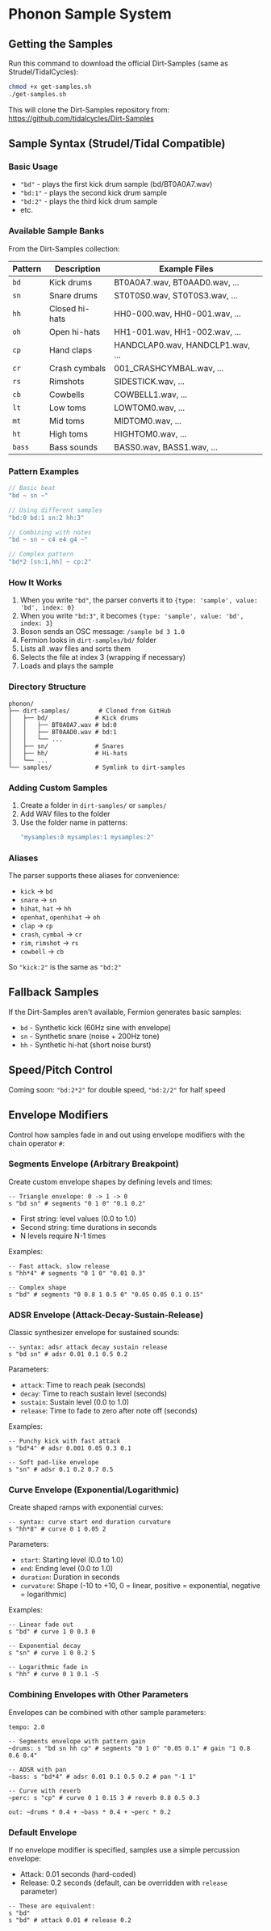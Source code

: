 # Phonon Sample System

## Getting the Samples

Run this command to download the official Dirt-Samples (same as Strudel/TidalCycles):

```bash
chmod +x get-samples.sh
./get-samples.sh
```

This will clone the Dirt-Samples repository from:
https://github.com/tidalcycles/Dirt-Samples

## Sample Syntax (Strudel/Tidal Compatible)

### Basic Usage
- `"bd"` - plays the first kick drum sample (bd/BT0A0A7.wav)
- `"bd:1"` - plays the second kick drum sample  
- `"bd:2"` - plays the third kick drum sample
- etc.

### Available Sample Banks

From the Dirt-Samples collection:

| Pattern | Description | Example Files |
|---------|-------------|---------------|
| `bd` | Kick drums | BT0A0A7.wav, BT0AAD0.wav, ... |
| `sn` | Snare drums | ST0T0S0.wav, ST0T0S3.wav, ... |
| `hh` | Closed hi-hats | HH0-000.wav, HH0-001.wav, ... |
| `oh` | Open hi-hats | HH1-001.wav, HH1-002.wav, ... |
| `cp` | Hand claps | HANDCLAP0.wav, HANDCLP1.wav, ... |
| `cr` | Crash cymbals | 001_CRASHCYMBAL.wav, ... |
| `rs` | Rimshots | SIDESTICK.wav, ... |
| `cb` | Cowbells | COWBELL1.wav, ... |
| `lt` | Low toms | LOWTOM0.wav, ... |
| `mt` | Mid toms | MIDTOM0.wav, ... |
| `ht` | High toms | HIGHTOM0.wav, ... |
| `bass` | Bass sounds | BASS0.wav, BASS1.wav, ... |

### Pattern Examples

```javascript
// Basic beat
"bd ~ sn ~"

// Using different samples
"bd:0 bd:1 sn:2 hh:3"

// Combining with notes
"bd ~ sn ~ c4 e4 g4 ~"

// Complex pattern
"bd*2 [sn:1,hh] ~ cp:2"
```

### How It Works

1. When you write `"bd"`, the parser converts it to `{type: 'sample', value: 'bd', index: 0}`
2. When you write `"bd:3"`, it becomes `{type: 'sample', value: 'bd', index: 3}`
3. Boson sends an OSC message: `/sample bd 3 1.0`
4. Fermion looks in `dirt-samples/bd/` folder
5. Lists all .wav files and sorts them
6. Selects the file at index 3 (wrapping if necessary)
7. Loads and plays the sample

### Directory Structure

```
phonon/
├── dirt-samples/        # Cloned from GitHub
│   ├── bd/             # Kick drums
│   │   ├── BT0A0A7.wav # bd:0
│   │   ├── BT0AAD0.wav # bd:1
│   │   └── ...
│   ├── sn/             # Snares
│   ├── hh/             # Hi-hats
│   └── ...
└── samples/            # Symlink to dirt-samples
```

### Adding Custom Samples

1. Create a folder in `dirt-samples/` or `samples/`
2. Add WAV files to the folder
3. Use the folder name in patterns:
   ```javascript
   "mysamples:0 mysamples:1 mysamples:2"
   ```

### Aliases

The parser supports these aliases for convenience:

- `kick` → `bd`
- `snare` → `sn`
- `hihat`, `hat` → `hh`
- `openhat`, `openhihat` → `oh`
- `clap` → `cp`
- `crash`, `cymbal` → `cr`
- `rim`, `rimshot` → `rs`
- `cowbell` → `cb`

So `"kick:2"` is the same as `"bd:2"`

## Fallback Samples

If the Dirt-Samples aren't available, Fermion generates basic samples:
- `bd` - Synthetic kick (60Hz sine with envelope)
- `sn` - Synthetic snare (noise + 200Hz tone)
- `hh` - Synthetic hi-hat (short noise burst)

## Speed/Pitch Control

Coming soon: `"bd:2*2"` for double speed, `"bd:2/2"` for half speed

## Envelope Modifiers

Control how samples fade in and out using envelope modifiers with the chain operator `#`:

### Segments Envelope (Arbitrary Breakpoint)

Create custom envelope shapes by defining levels and times:

```phonon
-- Triangle envelope: 0 -> 1 -> 0
s "bd sn" # segments "0 1 0" "0.1 0.2"
```

- First string: level values (0.0 to 1.0)
- Second string: time durations in seconds
- N levels require N-1 times

Examples:
```phonon
-- Fast attack, slow release
s "hh*4" # segments "0 1 0" "0.01 0.3"

-- Complex shape
s "bd" # segments "0 0.8 1 0.5 0" "0.05 0.05 0.1 0.15"
```

### ADSR Envelope (Attack-Decay-Sustain-Release)

Classic synthesizer envelope for sustained sounds:

```phonon
-- syntax: adsr attack decay sustain release
s "bd sn" # adsr 0.01 0.1 0.5 0.2
```

Parameters:
- `attack`: Time to reach peak (seconds)
- `decay`: Time to reach sustain level (seconds)
- `sustain`: Sustain level (0.0 to 1.0)
- `release`: Time to fade to zero after note off (seconds)

Examples:
```phonon
-- Punchy kick with fast attack
s "bd*4" # adsr 0.001 0.05 0.3 0.1

-- Soft pad-like envelope
s "sn" # adsr 0.1 0.2 0.7 0.5
```

### Curve Envelope (Exponential/Logarithmic)

Create shaped ramps with exponential curves:

```phonon
-- syntax: curve start end duration curvature
s "hh*8" # curve 0 1 0.05 2
```

Parameters:
- `start`: Starting level (0.0 to 1.0)
- `end`: Ending level (0.0 to 1.0)
- `duration`: Duration in seconds
- `curvature`: Shape (-10 to +10, 0 = linear, positive = exponential, negative = logarithmic)

Examples:
```phonon
-- Linear fade out
s "bd" # curve 1 0 0.3 0

-- Exponential decay
s "sn" # curve 1 0 0.2 5

-- Logarithmic fade in
s "hh" # curve 0 1 0.1 -5
```

### Combining Envelopes with Other Parameters

Envelopes can be combined with other sample parameters:

```phonon
tempo: 2.0

-- Segments envelope with pattern gain
~drums: s "bd sn hh cp" # segments "0 1 0" "0.05 0.1" # gain "1 0.8 0.6 0.4"

-- ADSR with pan
~bass: s "bd*4" # adsr 0.01 0.1 0.5 0.2 # pan "-1 1"

-- Curve with reverb
~perc: s "cp" # curve 0 1 0.15 3 # reverb 0.8 0.5 0.3

out: ~drums * 0.4 + ~bass * 0.4 + ~perc * 0.2
```

### Default Envelope

If no envelope modifier is specified, samples use a simple percussion envelope:
- Attack: 0.01 seconds (hard-coded)
- Release: 0.2 seconds (default, can be overridden with `release` parameter)

```phonon
-- These are equivalent:
s "bd"
s "bd" # attack 0.01 # release 0.2
```